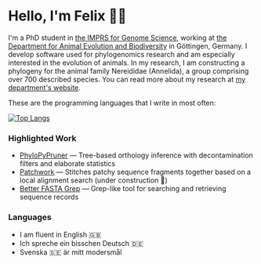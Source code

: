# Hello, I'm Felix 👋🏻

I'm a PhD student in [the IMPRS for Genome Science](https://www.uni-goettingen.de/de/556628.html), working at
[the Department for Animal Evolution and Biodiversity](https://github.com/Animal-Evolution-and-Biodiversity)
in Göttingen, Germany. I develop software used for phylogenomics research and am especially interested in the evolution of animals.
In my research, I am constructing a phylogeny for the animal family Nereididae (Annelida), a group comprising
over 700 described species. You can read more about my research at [my department's website](https://www.uni-goettingen.de/en/a+phylogenomic+analysis+of+nereididae+%28annelida%29/630219.html).

These are the programming languages that I write in most often:

[![Top Langs](https://github-readme-stats.vercel.app/api/top-langs/?username=fethalen&layout=compact)](https://github.com/fethalen)

### Highlighted Work

- [PhyloPyPruner](https://gitlab.com/fethalen/phylopypruner) — Tree-based orthology inference with decontamination filters and elaborate statistics
- [Patchwork](https://github.com/fethalen/Patchwork) — Stitches patchy sequence fragments together based on a local alignment search (under construction 🚧)
- [Better FASTA Grep](https://github.com/fethalen/better_fasta_grep) — Grep-like tool for searching and retrieving sequence records

### Languages

- I am fluent in English 🇬🇧
- Ich spreche ein bisschen Deutsch 🇩🇪
- Svenska 🇸🇪 är mitt modersmål
